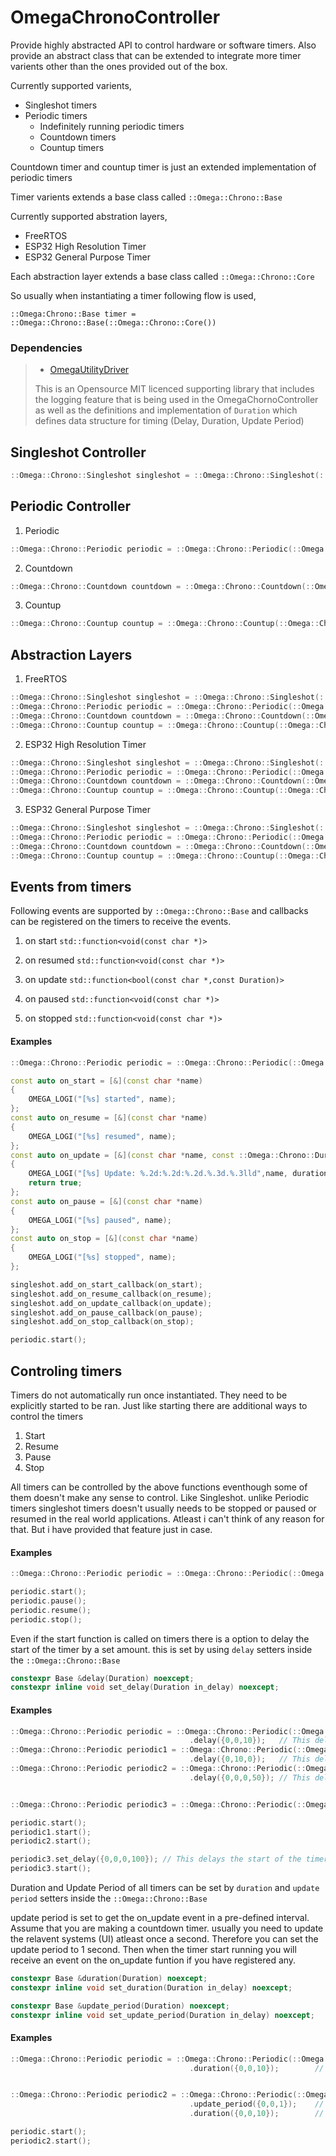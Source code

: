 # OmegaChronoController
 
 Provide highly abstracted API to control hardware or software timers. Also provide an abstract class that can be extended to integrate more timer varients other than the ones provided out of the box. 
 
 Currently supported varients,
 - Singleshot timers
 - Periodic timers
 	- Indefinitely running periodic timers
	- Countdown timers
	- Countup timers

 Countdown timer and countup timer is just an extended implementation of periodic timers

 Timer varients extends a base class called `::Omega::Chrono::Base`

 Currently supported abstration layers,
 - FreeRTOS
 - ESP32 High Resolution Timer
 - ESP32 General Purpose Timer

 Each abstraction layer extends a base class called `::Omega::Chrono::Core`

 So usually when instantiating a timer following flow is used,

 `::Omega:Chrono::Base timer = ::Omega::Chrono::Base(::Omega::Chrono::Core())`

### Dependencies
>- [OmegaUtilityDriver](https://github.com/Omegaki113r/OmegaUtilityDriver "OmegaUtilityDriver")
>
> This is an Opensource MIT licenced supporting library that includes the logging feature that is being used in the OmegaChornoController as well as the definitions and implementation of ``Duration`` which defines data structure for timing (Delay, Duration, Update Period)
 
## Singleshot Controller

```cpp
::Omega::Chrono::Singleshot singleshot = ::Omega::Chrono::Singleshot(::Omega::Chrono::Core());
```

## Periodic Controller

1. Periodic
```cpp
::Omega::Chrono::Periodic periodic = ::Omega::Chrono::Periodic(::Omega::Chrono::Core());
```
2. Countdown
```cpp
::Omega::Chrono::Countdown countdown = ::Omega::Chrono::Countdown(::Omega::Chrono::Core());
```
3. Countup
```cpp
::Omega::Chrono::Countup countup = ::Omega::Chrono::Countup(::Omega::Chrono::Core());
```


## Abstraction Layers
1. FreeRTOS
```cpp
::Omega::Chrono::Singleshot singleshot = ::Omega::Chrono::Singleshot(::Omega::Chrono::FreeRTOS());
::Omega::Chrono::Periodic periodic = ::Omega::Chrono::Periodic(::Omega::Chrono::FreeRTOS());
::Omega::Chrono::Countdown countdown = ::Omega::Chrono::Countdown(::Omega::Chrono::FreeRTOS());
::Omega::Chrono::Countup countup = ::Omega::Chrono::Countup(::Omega::Chrono::FreeRTOS());
```

2. ESP32 High Resolution Timer
```cpp
::Omega::Chrono::Singleshot singleshot = ::Omega::Chrono::Singleshot(::Omega::Chrono::ESP32xxHiRes());
::Omega::Chrono::Periodic periodic = ::Omega::Chrono::Periodic(::Omega::Chrono::ESP32xxHiRes());
::Omega::Chrono::Countdown countdown = ::Omega::Chrono::Countdown(::Omega::Chrono::ESP32xxHiRes());
::Omega::Chrono::Countup countup = ::Omega::Chrono::Countup(::Omega::Chrono::ESP32xxHiRes());
```
3. ESP32 General Purpose Timer
```cpp
::Omega::Chrono::Singleshot singleshot = ::Omega::Chrono::Singleshot(::Omega::Chrono::ESP32xxGP());
::Omega::Chrono::Periodic periodic = ::Omega::Chrono::Periodic(::Omega::Chrono::ESP32xxGP());
::Omega::Chrono::Countdown countdown = ::Omega::Chrono::Countdown(::Omega::Chrono::ESP32xxGP());
::Omega::Chrono::Countup countup = ::Omega::Chrono::Countup(::Omega::Chrono::ESP32xxGP());
```

## Events from timers

Following events are supported by `::Omega::Chrono::Base` and callbacks can be registered on the timers to receive the events. 
1. on start `std::function<void(const char *)>`

2. on resumed `std::function<void(const char *)>`

3. on update `std::function<bool(const char *,const Duration)>`

4. on paused `std::function<void(const char *)>`

5. on stopped `std::function<void(const char *)>`

#### Examples
```cpp
::Omega::Chrono::Periodic periodic = ::Omega::Chrono::Periodic(::Omega::Chrono::FreeRTOS());

const auto on_start = [&](const char *name)
{ 
    OMEGA_LOGI("[%s] started", name); 
};
const auto on_resume = [&](const char *name)
{ 
    OMEGA_LOGI("[%s] resumed", name); 
};
const auto on_update = [&](const char *name, const ::Omega::Chrono::Duration &duration)
{ 
    OMEGA_LOGI("[%s] Update: %.2d:%.2d:%.2d.%.3d.%.3lld",name, duration.h, duration.m, duration.s, duration.ms, duration.us); 
    return true; 
};
const auto on_pause = [&](const char *name)
{ 
    OMEGA_LOGI("[%s] paused", name); 
};
const auto on_stop = [&](const char *name)
{ 
    OMEGA_LOGI("[%s] stopped", name); 
};

singleshot.add_on_start_callback(on_start);
singleshot.add_on_resume_callback(on_resume);
singleshot.add_on_update_callback(on_update);
singleshot.add_on_pause_callback(on_pause);
singleshot.add_on_stop_callback(on_stop);

periodic.start();
```

## Controling timers

Timers do not automatically run once instantiated. They need to be explicitly started to be ran. Just like starting there are additional ways to control the timers

1. Start
2. Resume
3. Pause
4. Stop

All timers can be controlled by the above functions eventhough some of them doesn't make any sense to control. Like Singleshot. unlike Periodic timers singleshot timers doesn't usually needs to be stopped or paused or resumed in the real world applications. Atleast i can't think of any reason for that. But i have provided that feature just in case.

#### Examples
```cpp
::Omega::Chrono::Periodic periodic = ::Omega::Chrono::Periodic(::Omega::Chrono::FreeRTOS());

periodic.start();
periodic.pause();
periodic.resume();
periodic.stop();
```

Even if the start function is called on timers there is a option to delay the start of the timer by a set amount. this is set by using `delay` setters inside the `::Omega::Chrono::Base`
```cpp
constexpr Base &delay(Duration) noexcept;
constexpr inline void set_delay(Duration in_delay) noexcept;
```

#### Examples
```cpp
::Omega::Chrono::Periodic periodic = ::Omega::Chrono::Periodic(::Omega::Chrono::FreeRTOS())
                                        .delay({0,0,10});   // This delays the start of the timer by 10 seconds
::Omega::Chrono::Periodic periodic1 = ::Omega::Chrono::Periodic(::Omega::Chrono::FreeRTOS())
                                        .delay({0,10,0});   // This delays the start of the timer by 10 minutes
::Omega::Chrono::Periodic periodic2 = ::Omega::Chrono::Periodic(::Omega::Chrono::FreeRTOS())
                                        .delay({0,0,0,50}); // This delays the start of the timer by 50 milliseconds                                        


::Omega::Chrono::Periodic periodic3 = ::Omega::Chrono::Periodic(::Omega::Chrono::FreeRTOS());

periodic.start();
periodic1.start();
periodic2.start();

periodic3.set_delay({0,0,0,100}); // This delays the start of the timer by 100 milliseconds  
periodic3.start();
```

Duration and Update Period of all timers can be set by `duration` and `update period` setters inside the `::Omega::Chrono::Base`

update period is set to get the on_update event in a pre-defined interval. 
Assume that you are making a countdown timer. usually you need to update the relavent systems (UI) atleast once a second. Therefore you can set the update period to 1 second. Then when the timer start running you will receive an event on the on_update funtion if you have registered any.

```cpp
constexpr Base &duration(Duration) noexcept;
constexpr inline void set_duration(Duration in_delay) noexcept;

constexpr Base &update_period(Duration) noexcept;
constexpr inline void set_update_period(Duration in_delay) noexcept;
```

#### Examples
```cpp
::Omega::Chrono::Periodic periodic = ::Omega::Chrono::Periodic(::Omega::Chrono::FreeRTOS())
                                        .duration({0,0,10});        // This duration of the timer is 10 seconds                                      


::Omega::Chrono::Periodic periodic2 = ::Omega::Chrono::Periodic(::Omega::Chrono::FreeRTOS())
                                        .update_period({0,0,1});    // This update period of the timer is 10 seconds  
                                        .duration({0,0,10});        // This duration of the timer is 10 seconds  

periodic.start();
periodic2.start();
```
